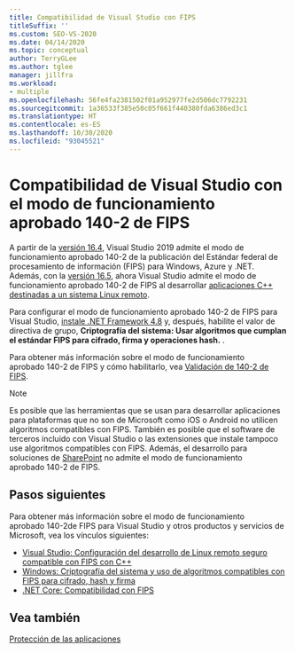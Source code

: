 ```yaml
---
title: Compatibilidad de Visual Studio con FIPS
titleSuffix: ''
ms.custom: SEO-VS-2020
ms.date: 04/14/2020
ms.topic: conceptual
author: TerryGLee
ms.author: tglee
manager: jillfra
ms.workload:
- multiple
ms.openlocfilehash: 56fe4fa2381502f01a952977fe2d506dc7792231
ms.sourcegitcommit: 1a36533f385e50c05f661f440380fda6386ed3c1
ms.translationtype: HT
ms.contentlocale: es-ES
ms.lasthandoff: 10/30/2020
ms.locfileid: "93045521"
---
```

# <a name="visual-studio-support-for-the-fips-140-2-approved-mode-of-operation"></a>Compatibilidad de Visual Studio con el modo de funcionamiento aprobado 140-2 de FIPS

A partir de la [versión 16.4](/visualstudio/releases/2019/release-notes-v16.4/), Visual Studio 2019 admite el modo de funcionamiento aprobado 140-2 de la publicación del Estándar federal de procesamiento de información (FIPS) para Windows, Azure y .NET. Además, con la [versión 16.5](/visualstudio/releases/2019/release-notes-archive-v16.5), ahora Visual Studio admite el modo de funcionamiento aprobado 140-2 de FIPS al desarrollar [aplicaciones C++ destinadas a un sistema Linux remoto](/cpp/linux/set-up-fips-compliant-secure-remote-linux-development/).

Para configurar el modo de funcionamiento aprobado 140-2 de FIPS para Visual Studio, [instale .NET Framework 4.8](https://dotnet.microsoft.com/download/dotnet-framework/net48) y, después, habilite el valor de directiva de grupo, **Criptografía del sistema: Usar algoritmos que cumplan el estándar FIPS para cifrado, firma y operaciones hash.** .

Para obtener más información sobre el modo de funcionamiento aprobado 140-2 de FIPS y cómo habilitarlo, vea [Validación de 140-2 de FIPS](/windows/security/threat-protection/fips-140-validation/).

> [!NOTE]
> Es posible que las herramientas que se usan para desarrollar aplicaciones para plataformas que no son de Microsoft como iOS o Android no utilicen algoritmos compatibles con FIPS. También es posible que el software de terceros incluido con Visual Studio o las extensiones que instale tampoco use algoritmos compatibles con FIPS. Además, el desarrollo para soluciones de [SharePoint](/sharepoint/security-for-sharepoint-server/federal-information-processing-standard-security-standards/) no admite el modo de funcionamiento aprobado 140-2 de FIPS.

## <a name="next-steps"></a>Pasos siguientes

Para obtener más información sobre el modo de funcionamiento aprobado 140-2de FIPS para Visual Studio y otros productos y servicios de Microsoft, vea los vínculos siguientes:

- [Visual Studio: Configuración del desarrollo de Linux remoto seguro compatible con FIPS con C++](/cpp/linux/set-up-fips-compliant-secure-remote-linux-development/)
- [Windows: Criptografía del sistema y uso de algoritmos compatibles con FIPS para cifrado, hash y firma](/windows/security/threat-protection/security-policy-settings/system-cryptography-use-fips-compliant-algorithms-for-encryption-hashing-and-signing)
- [.NET Core: Compatibilidad con FIPS](/dotnet/standard/security/fips-compliance/)

## <a name="see-also"></a>Vea también

[Protección de las aplicaciones](securing-applications.md)